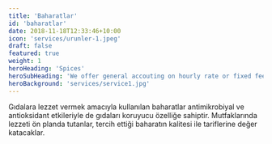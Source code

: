 ```yaml
---
title: 'Baharatlar'
id: 'baharatlar'
date: 2018-11-18T12:33:46+10:00
icon: 'services/urunler-1.jpeg'
draft: false
featured: true
weight: 1
heroHeading: 'Spices'
heroSubHeading: 'We offer general accouting on hourly rate or fixed fee'
heroBackground: 'services/service1.jpg'
---
```


Gıdalara lezzet vermek amacıyla kullanılan baharatlar antimikrobiyal ve antioksidant etkileriyle de gıdaları koruyucu özelliğe sahiptir. Mutfaklarında lezzeti ön planda tutanlar, tercih ettiği  baharatın kalitesi ile tariflerine değer katacaklar.

